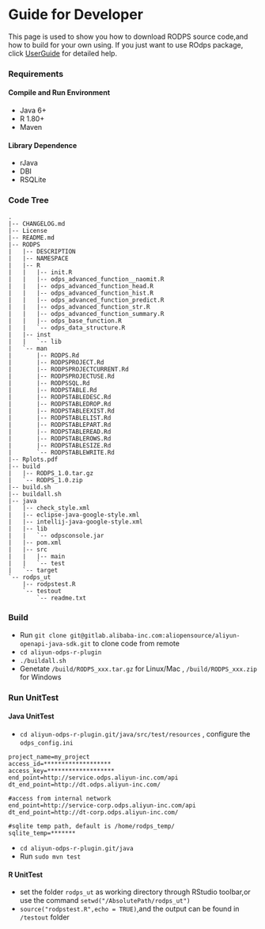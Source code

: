 # Guide for Developer
This page is used to show you how to download RODPS source code,and how to build for your own using.
If you just want to use ROdps package, click [UserGuide](http://gitlab.alibaba-inc.com/aliopensource/aliyun-odps-r-plugin/wikis/UserGuide) for detailed help.

### Requirements

#### Compile and Run Environment
- Java 6+
- R 1.80+
- Maven

#### Library Dependence
- rJava
- DBI
- RSQLite

### Code Tree
```shell
.
|-- CHANGELOG.md
|-- License
|-- README.md
|-- RODPS
|   |-- DESCRIPTION
|   |-- NAMESPACE
|   |-- R
|   |   |-- init.R
|   |   |-- odps_advanced_function__naomit.R
|   |   |-- odps_advanced_function_head.R
|   |   |-- odps_advanced_function_hist.R
|   |   |-- odps_advanced_function_predict.R
|   |   |-- odps_advanced_function_str.R
|   |   |-- odps_advanced_function_summary.R
|   |   |-- odps_base_function.R
|   |   `-- odps_data_structure.R
|   |-- inst
|   |   `-- lib
|   `-- man
|       |-- RODPS.Rd
|       |-- RODPSPROJECT.Rd
|       |-- RODPSPROJECTCURRENT.Rd
|       |-- RODPSPROJECTUSE.Rd
|       |-- RODPSSQL.Rd
|       |-- RODPSTABLE.Rd
|       |-- RODPSTABLEDESC.Rd
|       |-- RODPSTABLEDROP.Rd
|       |-- RODPSTABLEEXIST.Rd
|       |-- RODPSTABLELIST.Rd
|       |-- RODPSTABLEPART.Rd
|       |-- RODPSTABLEREAD.Rd
|       |-- RODPSTABLEROWS.Rd
|       |-- RODPSTABLESIZE.Rd
|       `-- RODPSTABLEWRITE.Rd
|-- Rplots.pdf
|-- build
|   |-- RODPS_1.0.tar.gz
|   `-- RODPS_1.0.zip
|-- build.sh
|-- buildall.sh
|-- java
|   |-- check_style.xml
|   |-- eclipse-java-google-style.xml
|   |-- intellij-java-google-style.xml
|   |-- lib
|   |   `-- odpsconsole.jar
|   |-- pom.xml
|   |-- src
|   |   |-- main
|   |   `-- test
|   `-- target
`-- rodps_ut
    |-- rodpstest.R
    `-- testout
        `-- readme.txt

```
### Build
- Run `git clone git@gitlab.alibaba-inc.com:aliopensource/aliyun-openapi-java-sdk.git` to clone code from remote 
- `cd aliyun-odps-r-plugin`
- `./buildall.sh`
- Genetate `/build/RODPS_xxx.tar.gz` for Linux/Mac , `/build/RODPS_xxx.zip` for Windows


### Run UnitTest

#### Java UnitTest
- `cd aliyun-odps-r-plugin.git/java/src/test/resources` , configure the `odps_config.ini` 

```shell
project_name=my_project
access_id=*******************
access_key=*******************
end_point=http://service.odps.aliyun-inc.com/api
dt_end_point=http://dt.odps.aliyun-inc.com/

#access from internal network
end_point=http://service-corp.odps.aliyun-inc.com/api
dt_end_point=http://dt-corp.odps.aliyun-inc.com/

#sqlite temp path, default is /home/rodps_temp/
sqlite_temp=*******
```
- `cd aliyun-odps-r-plugin.git/java`
- Run `sudo mvn test`

#### R UnitTest
- set the folder `rodps_ut` as working directory through RStudio toolbar,or use the command `setwd("/AbsolutePath/rodps_ut")`
- `source("rodpstest.R",echo = TRUE)`,and the output can be found in `/testout` folder
